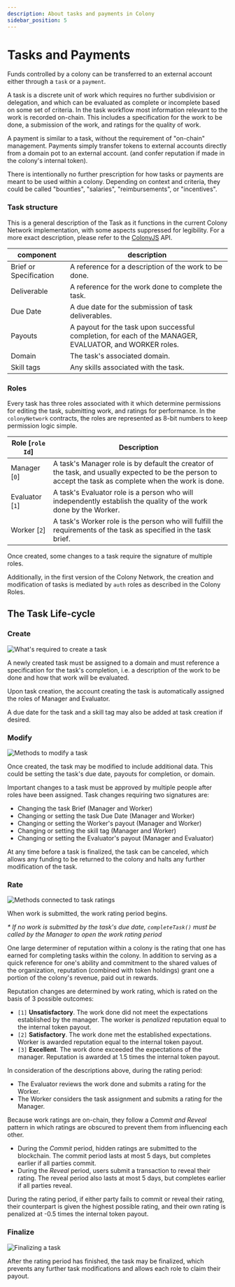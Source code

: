 ```yaml
---
description: About tasks and payments in Colony
sidebar_position: 5
---
```


# Tasks and Payments

Funds controlled by a colony can be transferred to an external account either through a `task` or a `payment`.

A task is a discrete unit of work which requires no further subdivision or delegation, and which can be evaluated as complete or incomplete based on some set of criteria. In the task workflow most information relevant to the work is recorded on-chain. This includes a specification for the work to be done, a submission of the work, and ratings for the quality of work.

A payment is similar to a task, without the requirement of "on-chain" management. Payments simply transfer tokens to external accounts directly from a domain pot to an external account. (and confer reputation if made in the colony's internal token).

There is intentionally no further prescription for how tasks or payments are meant to be used within a colony. Depending on context and criteria, they could be called "bounties", "salaries", "reimbursements", or "incentives".

### Task structure

This is a general description of the Task as it functions in the current Colony Network implementation, with some aspects suppressed for legibility. For a more exact description, please refer to the [ColonyJS](https://docs.colony.io/colonyjs/api/) API.

| component              | description                                                                                             |
| ---------------------- | ------------------------------------------------------------------------------------------------------- |
| Brief or Specification | A reference for a description of the work to be done.                                                   |
| Deliverable            | A reference for the work done to complete the task.                                                     |
| Due Date               | A due date for the submission of task deliverables.                                                     |
| Payouts                | A payout for the task upon successful completion, for each of the MANAGER, EVALUATOR, and WORKER roles. |
| Domain                 | The task's associated domain.                                                                           |
| Skill tags             | Any skills associated with the task.                                                                    |

### Roles

Every task has three roles associated with it which determine permissions for editing the task, submitting work, and ratings for performance. In the `colonyNetwork` contracts, the roles are represented as 8-bit numbers to keep permission logic simple.

| Role \[`role Id`] | Description                                                                                                                                              |
| ----------------- | -------------------------------------------------------------------------------------------------------------------------------------------------------- |
| Manager \[`0`]    | A task's Manager role is by default the creator of the task, and usually expected to be the person to accept the task as complete when the work is done. |
| Evaluator \[`1`]  | A task's Evaluator role is a person who will independently establish the quality of the work done by the Worker.                                         |
| Worker \[`2`]     | A task's Worker role is the person who will fulfill the requirements of the task as specified in the task brief.                                         |

Once created, some changes to a task require the signature of multiple roles.

Additionally, in the first version of the Colony Network, the creation and modification of tasks is mediated by `auth` roles as described in the Colony Roles.

## The Task Life-cycle

### Create

![What's required to create a task](../img/taskCreation\_1.png)

A newly created task must be assigned to a domain and must reference a specification for the task's completion, i.e. a description of the work to be done and how that work will be evaluated.

Upon task creation, the account creating the task is automatically assigned the roles of Manager and Evaluator.

A due date for the task and a skill tag may also be added at task creation if desired.

### Modify

![Methods to modify a task](../img/taskModification\_r2.png)

Once created, the task may be modified to include additional data. This could be setting the task's due date, payouts for completion, or domain.

Important changes to a task must be approved by multiple people after roles have been assigned. Task changes requiring two signatures are:

* Changing the task Brief (Manager and Worker)
* Changing or setting the task Due Date (Manager and Worker)
* Changing or setting the Worker's payout (Manager and Worker)
* Changing or setting the skill tag (Manager and Worker)
* Changing or setting the Evaluator's payout (Manager and Evaluator)

At any time before a task is finalized, the task can be canceled, which allows any funding to be returned to the colony and halts any further modification of the task.

### Rate

![Methods connected to task ratings](../img/taskRatings\_r2.png)

When work is submitted, the work rating period begins.

_\* If no work is submitted by the task's due date, `completeTask()` must be called by the Manager to open the work rating period_

One large determiner of reputation within a colony is the rating that one has earned for completing tasks within the colony. In addition to serving as a quick reference for one's ability and commitment to the shared values of the organization, reputation (combined with token holdings) grant one a portion of the colony's revenue, paid out in rewards.

Reputation changes are determined by work rating, which is rated on the basis of 3 possible outcomes:

* `[1]` **Unsatisfactory**. The work done did not meet the expectations established by the manager. The worker is _penalized_ reputation equal to the internal token payout.
* `[2]` **Satisfactory**. The work done met the established expectations. Worker is awarded reputation equal to the internal token payout.
* `[3]` **Excellent**. The work done exceeded the expectations of the manager. Reputation is awarded at 1.5 times the internal token payout.

In consideration of the descriptions above, during the rating period:

* The Evaluator reviews the work done and submits a rating for the Worker.
* The Worker considers the task assignment and submits a rating for the Manager.

Because work ratings are on-chain, they follow a _Commit and Reveal_ pattern in which ratings are obscured to prevent them from influencing each other.

* During the _Commit_ period, hidden ratings are submitted to the blockchain. The commit period lasts at most 5 days, but completes earlier if all parties commit.
* During the _Reveal_ period, users submit a transaction to reveal their rating. The reveal period also lasts at most 5 days, but completes earlier if all parties reveal.

During the rating period, if either party fails to commit or reveal their rating, their counterpart is given the highest possible rating, and their own rating is penalized at -0.5 times the internal token payout.

### Finalize

![Finalizing a task](../img/taskPayout\_1.png)

After the rating period has finished, the task may be finalized, which prevents any further task modifications and allows each role to claim their payout.
